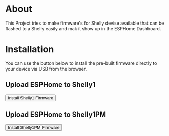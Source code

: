 # About

This Project tries to make firmware's for Shelly devise available that can be flashed to a Shelly easily and mak it show up in the ESPHome Dashboard.

# Installation

You can use the button below to install the pre-built firmware directly to your device via USB from the browser.

<script type="module" src="https://unpkg.com/esp-web-tools@6.1.1/dist/web/install-button.js?module"></script>

<!-- The Buttons may be added while deploying. -->
## Upload ESPHome to Shelly1
<esp-web-install-button manifest="./Shelly1/manifest.json"><button slot=activate>Install Shelly1 Firmware</button></esp-web-install-button>
## Upload ESPHome to Shelly1PM
<esp-web-install-button manifest="./Shelly1PM/manifest.json"><button slot=activate>Install Shelly1PM Firmware</button></esp-web-install-button>
